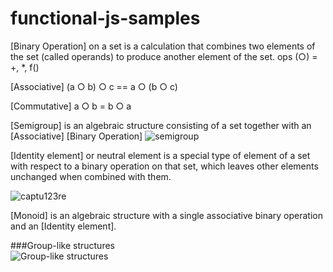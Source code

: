 # functional-js-samples
 
[Binary Operation] on a set is a calculation that combines two elements of the set (called operands) to produce another element of the set.
 ops (○) = +, *, f()
 
[Associative]
       (a ○ b) ○ c == a ○ (b ○ c)
       
[Commutative]
       a ○ b = b ○ a
       
[Semigroup] is an algebraic structure 
consisting of a set together 
with an [Associative] [Binary Operation]
![semigroup](https://cloud.githubusercontent.com/assets/8178412/21961580/dfc3ce80-db26-11e6-80fa-7d32c329385e.PNG)

[Identity element] or neutral element is a special type of element of a set with respect to a binary operation on that set, which leaves other elements unchanged when combined with them.

![captu123re](https://cloud.githubusercontent.com/assets/8178412/21961611/994177cc-db27-11e6-84e1-b2f53b277c82.PNG)

[Monoid] is an algebraic structure with a single associative binary operation and an [Identity element].

###Group-like structures    
![Group-like structures](https://cloud.githubusercontent.com/assets/8178412/21961572/98e9480a-db26-11e6-89d2-f7d03888226f.PNG)

